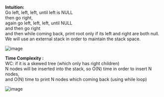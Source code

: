**Intuition:**       
Go left, left, left, until left is NULL      
then go right,     
again go left, left, left, until NULL      
and then go right          
and then while coming back,   print root only if its left and right are both null.     
We will use an external stack in order to maintain the stack space.     
     
![image](https://github.com/user-attachments/assets/9db3d432-8ede-4ef2-ad98-0bf0fb271c81)   

**Time Complexity :**    
WC: if it is a skewed tree (which only has right children)     
N nodes will be inserted into the stack, so O(N) time in order to insert N nodes,   
and O(N) time to print N nodes which coming back (using while loop)   
     
![image](https://github.com/user-attachments/assets/711728af-4753-4d1c-b2a7-e8d6c74e873c)

   
